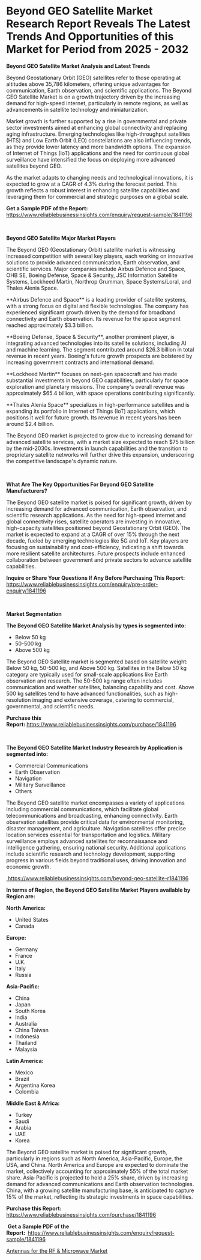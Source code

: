 <p><h1>Beyond GEO Satellite Market Research Report Reveals The Latest Trends And Opportunities of this Market for Period from 2025 - 2032</h1></p><p><strong>Beyond GEO Satellite Market Analysis and Latest Trends</strong></p>
<p><p>Beyond Geostationary Orbit (GEO) satellites refer to those operating at altitudes above 35,786 kilometers, offering unique advantages for communication, Earth observation, and scientific applications. The Beyond GEO Satellite Market is on a growth trajectory driven by the increasing demand for high-speed internet, particularly in remote regions, as well as advancements in satellite technology and miniaturization. </p><p>Market growth is further supported by a rise in governmental and private sector investments aimed at enhancing global connectivity and replacing aging infrastructure. Emerging technologies like high-throughput satellites (HTS) and Low Earth Orbit (LEO) constellations are also influencing trends, as they provide lower latency and more bandwidth options. The expansion of Internet of Things (IoT) applications and the need for continuous global surveillance have intensified the focus on deploying more advanced satellites beyond GEO.</p><p>As the market adapts to changing needs and technological innovations, it is expected to grow at a CAGR of 4.3% during the forecast period. This growth reflects a robust interest in enhancing satellite capabilities and leveraging them for commercial and strategic purposes on a global scale.</p></p>
<p><strong>Get a Sample PDF of the Report:&nbsp;</strong> <a href="https://www.reliablebusinessinsights.com/enquiry/request-sample/1841196?utm_campaign=2924&utm_medium=2&utm_source=Github&utm_content=ia&utm_term=08042025&utm_id=beyond-geo-satellite">https://www.reliablebusinessinsights.com/enquiry/request-sample/1841196</a></p>
<p>&nbsp;</p>
<p><strong>Beyond GEO Satellite Major Market Players</strong></p>
<p><p>The Beyond GEO (Geostationary Orbit) satellite market is witnessing increased competition with several key players, each working on innovative solutions to provide advanced communication, Earth observation, and scientific services. Major companies include Airbus Defence and Space, OHB SE, Boeing Defense, Space & Security, JSC Information Satellite Systems, Lockheed Martin, Northrop Grumman, Space Systems/Loral, and Thales Alenia Space.</p><p>**Airbus Defence and Space** is a leading provider of satellite systems, with a strong focus on digital and flexible technologies. The company has experienced significant growth driven by the demand for broadband connectivity and Earth observation. Its revenue for the space segment reached approximately $3.3 billion.</p><p>**Boeing Defense, Space & Security**, another prominent player, is integrating advanced technologies into its satellite solutions, including AI and machine learning. The segment contributed around $26.3 billion in total revenue in recent years. Boeing's future growth prospects are bolstered by increasing government contracts and international demand.</p><p>**Lockheed Martin** focuses on next-gen spacecraft and has made substantial investments in beyond GEO capabilities, particularly for space exploration and planetary missions. The company's overall revenue was approximately $65.4 billion, with space operations contributing significantly.</p><p>**Thales Alenia Space** specializes in high-performance satellites and is expanding its portfolio in Internet of Things (IoT) applications, which positions it well for future growth. Its revenue in recent years has been around $2.4 billion.</p><p>The Beyond GEO market is projected to grow due to increasing demand for advanced satellite services, with a market size expected to reach $75 billion by the mid-2030s. Investments in launch capabilities and the transition to proprietary satellite networks will further drive this expansion, underscoring the competitive landscape's dynamic nature.</p></p>
<p>&nbsp;</p>
<p><strong>What Are The Key Opportunities For Beyond GEO Satellite Manufacturers?</strong></p>
<p><p>The Beyond GEO satellite market is poised for significant growth, driven by increasing demand for advanced communication, Earth observation, and scientific research applications. As the need for high-speed internet and global connectivity rises, satellite operators are investing in innovative, high-capacity satellites positioned beyond Geostationary Orbit (GEO). The market is expected to expand at a CAGR of over 15% through the next decade, fueled by emerging technologies like 5G and IoT. Key players are focusing on sustainability and cost-efficiency, indicating a shift towards more resilient satellite architectures. Future prospects include enhanced collaboration between government and private sectors to advance satellite capabilities.</p></p>
<p><strong>Inquire or Share Your Questions If Any Before Purchasing This Report:</strong> <a href="https://www.reliablebusinessinsights.com/enquiry/pre-order-enquiry/1841196?utm_campaign=2924&utm_medium=2&utm_source=Github&utm_content=ia&utm_term=08042025&utm_id=beyond-geo-satellite">https://www.reliablebusinessinsights.com/enquiry/pre-order-enquiry/1841196</a></p>
<p>&nbsp;</p>
<p><strong>Market Segmentation</strong></p>
<p><strong>The Beyond GEO Satellite Market Analysis by types is segmented into:</strong></p>
<p><ul><li>Below 50 kg</li><li>50-500 kg</li><li>Above 500 kg</li></ul></p>
<p><p>The Beyond GEO Satellite market is segmented based on satellite weight: Below 50 kg, 50-500 kg, and Above 500 kg. Satellites in the Below 50 kg category are typically used for small-scale applications like Earth observation and research. The 50-500 kg range often includes communication and weather satellites, balancing capability and cost. Above 500 kg satellites tend to have advanced functionalities, such as high-resolution imaging and extensive coverage, catering to commercial, governmental, and scientific needs.</p></p>
<p><strong>Purchase this Report:&nbsp;</strong><a href="https://www.reliablebusinessinsights.com/purchase/1841196?utm_campaign=2924&utm_medium=2&utm_source=Github&utm_content=ia&utm_term=08042025&utm_id=beyond-geo-satellite">https://www.reliablebusinessinsights.com/purchase/1841196</a></p>
<p>&nbsp;</p>
<p><strong>The Beyond GEO Satellite Market Industry Research by Application is segmented into:</strong></p>
<p><ul><li>Commercial Communications</li><li>Earth Observation</li><li>Navigation</li><li>Military Surveillance</li><li>Others</li></ul></p>
<p><p>The Beyond GEO satellite market encompasses a variety of applications including commercial communications, which facilitate global telecommunications and broadcasting, enhancing connectivity. Earth observation satellites provide critical data for environmental monitoring, disaster management, and agriculture. Navigation satellites offer precise location services essential for transportation and logistics. Military surveillance employs advanced satellites for reconnaissance and intelligence gathering, ensuring national security. Additional applications include scientific research and technology development, supporting progress in various fields beyond traditional uses, driving innovation and economic growth.</p></p>
<p><a href="https://www.reliablebusinessinsights.com/beyond-geo-satellite-r1841196?utm_campaign=2924&utm_medium=2&utm_source=Github&utm_content=ia&utm_term=08042025&utm_id=beyond-geo-satellite">&nbsp;https://www.reliablebusinessinsights.com/beyond-geo-satellite-r1841196</a></p>
<p><strong>In terms of Region, the Beyond GEO Satellite Market Players available by Region are:</strong></p>
<p>
    <p> <strong> North America: </strong>
        <ul>
            <li>United States</li>
            <li>Canada</li>
        </ul>
        </p> 
    <p> <strong> Europe: </strong>
        <ul>
            <li>Germany</li>
            <li>France</li>
            <li>U.K.</li>
            <li>Italy</li>
            <li>Russia</li>
        </ul>
        </p> 
    <p> <strong> Asia-Pacific: </strong>
        <ul>
            <li>China</li>
            <li>Japan</li>
            <li>South Korea</li>
            <li>India</li>
            <li>Australia</li>
            <li>China Taiwan</li>
            <li>Indonesia</li>
            <li>Thailand</li>
            <li>Malaysia</li>
        </ul>
        </p> 
    <p> <strong> Latin America: </strong>
        <ul>
            <li>Mexico</li>
            <li>Brazil</li>
            <li>Argentina Korea</li>
            <li>Colombia</li>
        </ul>
        </p> 
    <p> <strong> Middle East & Africa: </strong>
        <ul>
            <li>Turkey</li>
            <li>Saudi</li>
            <li>Arabia</li>
            <li>UAE</li>
            <li>Korea</li>
        </ul>
    </p>
    </p>
<p><p>The Beyond GEO satellite market is poised for significant growth, particularly in regions such as North America, Asia-Pacific, Europe, the USA, and China. North America and Europe are expected to dominate the market, collectively accounting for approximately 55% of the total market share. Asia-Pacific is projected to hold a 25% share, driven by increasing demand for advanced communications and Earth observation technologies. China, with a growing satellite manufacturing base, is anticipated to capture 15% of the market, reflecting its strategic investments in space capabilities.</p></p>
<p><strong>Purchase this Report: </strong><a href="https://www.reliablebusinessinsights.com/purchase/1841196?utm_campaign=2924&utm_medium=2&utm_source=Github&utm_content=ia&utm_term=08042025&utm_id=beyond-geo-satellite">https://www.reliablebusinessinsights.com/purchase/1841196</a></p>
<p>&nbsp;<strong>Get a Sample PDF of the Report:&nbsp;&nbsp;</strong><a href="https://www.reliablebusinessinsights.com/enquiry/request-sample/1841196?utm_campaign=2924&utm_medium=2&utm_source=Github&utm_content=ia&utm_term=08042025&utm_id=beyond-geo-satellite">https://www.reliablebusinessinsights.com/enquiry/request-sample/1841196</a></p>
<p><strong></strong></p>
<p><p><a href="https://github.com/djembashote/Market-Research-Report-List-1/blob/main/antennas-for-the-rf-microwave-market.md?utm_campaign=2924&utm_medium=2&utm_source=Github&utm_content=ia&utm_term=08042025&utm_id=beyond-geo-satellite">Antennas for the RF & Microwave Market</a></p></p>